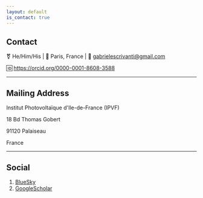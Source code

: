 ```yaml
---
layout: default
is_contact: true
---
```


## Contact
⚧ He/Him/His | 📍 Paris, France  | 📧 gabrielescrivanti@gmail.com 

🆔 https://orcid.org/0000-0001-8608-3588

---

## Mailing Address

Institut Photovoltaïque d'Ile-de-France (IPVF)

18 Bd Thomas Gobert

91120 Palaiseau

France

---

## Social

1. [BlueSky](#)
2. [GoogleScholar](#)
